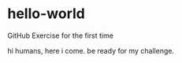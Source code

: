 # hello-world
GitHub Exercise for the first time

hi humans,
here i come.
be ready for my challenge.
